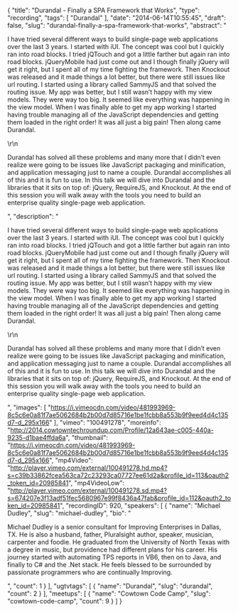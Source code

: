 {
  "title": "Durandal - Finally a SPA Framework that Works",
  "type": "recording",
  "tags": [
    "Durandal"
  ],
  "date": "2014-06-14T10:55:45",
  "draft": false,
  "slug": "durandal-finally-a-spa-framework-that-works",
  "abstract": "<p>I have tried several different ways to build single-page web applications over the last 3 years.  I started with iUI.  The concept was cool but I quickly ran into road blocks.  I tried jQTouch and got a little farther but again ran into road blocks.  jQueryMobile had just come out and I though finally jQuery will get it right, but I spent all of my time fighting the framework.  Then Knockout was released and it made things a lot better, but there were still issues like url routing.  I started using a library called SammyJS and that solved the routing issue.  My app was better, but I still wasn’t happy with my view models.  They were way too big. It seemed like everything was happening in the view model.  When I was finally able to get my app working I started having trouble managing all of the JavaScript dependencies and getting them loaded in the right order!  It was all just a big pain! Then along came Durandal.</p>\r\n<p>Durandal has solved all these problems and many more that I didn’t even realize were going to be issues like JavaScript packaging and minification, and application messaging just to name a couple.  Durandal accomplishes all of this and it is fun to use. In this talk we will dive into Durandal and the libraries that it sits on top of:  jQuery, RequireJS, and Knockout.  At the end of this session you will walk away with the tools you need to build an enterprise quality single-page web application.</p>",
  "description": "<p>I have tried several different ways to build single-page web applications over the last 3 years.  I started with iUI.  The concept was cool but I quickly ran into road blocks.  I tried jQTouch and got a little farther but again ran into road blocks.  jQueryMobile had just come out and I though finally jQuery will get it right, but I spent all of my time fighting the framework.  Then Knockout was released and it made things a lot better, but there were still issues like url routing.  I started using a library called SammyJS and that solved the routing issue.  My app was better, but I still wasn’t happy with my view models.  They were way too big. It seemed like everything was happening in the view model.  When I was finally able to get my app working I started having trouble managing all of the JavaScript dependencies and getting them loaded in the right order!  It was all just a big pain! Then along came Durandal.</p>\r\n<p>Durandal has solved all these problems and many more that I didn’t even realize were going to be issues like JavaScript packaging and minification, and application messaging just to name a couple.  Durandal accomplishes all of this and it is fun to use. In this talk we will dive into Durandal and the libraries that it sits on top of:  jQuery, RequireJS, and Knockout.  At the end of this session you will walk away with the tools you need to build an enterprise quality single-page web application.</p>",
  "images": [
    "https://i.vimeocdn.com/video/481993969-8c5c6e0a81f7ae5062684b2b00d7d85716e1be1fcbb8a553b9f9eed4d4c135d7-d_295x166"
  ],
  "vimeo": "100491278",
  "moreinfo": "http://2014.cowtowntechroundup.com/Profile/12a643ae-c005-440a-9235-d1bae4ffda6a",
  "thumbnail": "https://i.vimeocdn.com/video/481993969-8c5c6e0a81f7ae5062684b2b00d7d85716e1be1fcbb8a553b9f9eed4d4c135d7-d_295x166",
  "mp4Video": "http://player.vimeo.com/external/100491278.hd.mp4?s=c39b33862fcea563ca72c23293ca07727ee61d2a&profile_id=113&oauth2_token_id=20985841",
  "mp4VideoLow": "http://player.vimeo.com/external/100491278.sd.mp4?s=674207e3f13adf51fec5680967e99f8436a47fab&profile_id=112&oauth2_token_id=20985841",
  "recordingID": 920,
  "speakers": [
    {
      "name": "Michael Dudley",
      "slug": "michael-dudley",
      "bio": "<p>Michael Dudley is a senior consultant for Improving Enterprises in Dallas, TX. He is also a husband, father, Pluralsight author, speaker, musician, carpenter and foodie. He graduated from the University of North Texas with a degree in music, but providence had different plans for his career. His journey started with automating TPS reports in VB6, then on to Java, and finally to C# and the .Net stack. He feels blessed to be surrounded by passionate programmers who are continually Improving.</p>",
      "count": 1
    }
  ],
  "ugtvtags": [
    {
      "name": "Durandal",
      "slug": "durandal",
      "count": 2
    }
  ],
  "meetups": [
    {
      "name": "Cowtown Code Camp",
      "slug": "cowtown-code-camp",
      "count": 9
    }
  ]
}